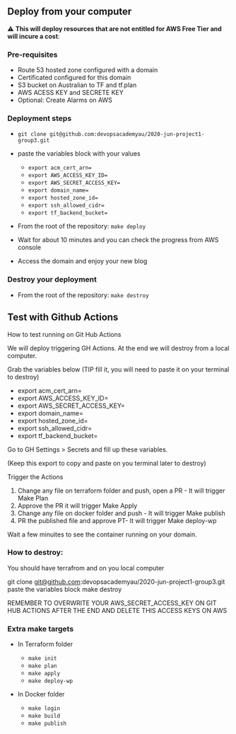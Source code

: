 ## Deploy from your computer

:warning: **This will deploy resources that are not entitled for AWS Free Tier and will incure a cost**:

### Pre-requisites
- Route 53 hosted zone configured with a domain
- Certificated configured for this domain
- S3 bucket on Australian to TF and tf.plan
- AWS ACESS KEY and SECRETE KEY
- Optional: Create Alarms on AWS

### Deployment steps

- ```git clone git@github.com:devopsacademyau/2020-jun-project1-group3.git```
- paste the variables block with your values
    - ```export acm_cert_arn=```
    - ```export AWS_ACCESS_KEY_ID=```
    - ```export AWS_SECRET_ACCESS_KEY=```
    - ```export domain_name=```
    - ```export hosted_zone_id=```
    - ```export ssh_allowed_cidr=```
    - ```export tf_backend_bucket=```

- From the root of the repository: ```make deploy```
- Wait for about 10 minutes and you can check the progress from AWS console
- Access the domain and enjoy your new blog

### Destroy your deployment
- From the root of the repository: ```make destroy```


## Test with Github Actions

How to test running on Git Hub Actions

We will deploy triggering GH Actions. At the end we will destroy from a local computer.

Grab the variables below (TIP fill it, you will need to paste it on your terminal to destroy)

- export acm_cert_arn=
- export AWS_ACCESS_KEY_ID=
- export AWS_SECRET_ACCESS_KEY=
- export domain_name=
- export hosted_zone_id=
- export ssh_allowed_cidr=
- export tf_backend_bucket=

Go to GH Settings > Secrets and fill up these variables.

(Keep this export to copy and paste on you terminal later to destroy)

Trigger the Actions

1. Change any file on terraform folder and push, open a PR - It will trigger Make Plan
2. Approve the PR it will trigger Make Apply
3. Change any file on docker folder and push - It will trigger Make publish
4. PR the published file and approve PT-  It will trigger Make deploy-wp

Wait a few minuites to see the container running on your domain.

### How to destroy:

You should have terrafrom and on you local computer

git clone git@github.com:devopsacademyau/2020-jun-project1-group3.git
paste the variables block
make destroy

REMEMBER TO OVERWRITE YOUR AWS_SECRET_ACCESS_KEY ON GIT HUB ACTIONS AFTER THE END AND DELETE THIS ACCESS KEYS ON AWS

### Extra make targets
- In Terraform folder
    - ```make init```
    - ```make plan```
    - ```make apply```
    - ```make deploy-wp```

- In Docker folder
    - ```make login```
    - ```make build```
    - ```make publish```

